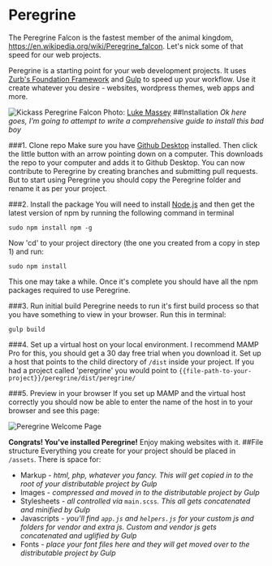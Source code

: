 # Peregrine
The Peregrine Falcon is the fastest member of the animal kingdom, https://en.wikipedia.org/wiki/Peregrine_falcon. Let's nick some of that speed for our web projects.

Peregrine is a starting point for your web development projects. It uses [Zurb's Foundation Framework](http://foundation.zurb.com) and [Gulp](http://gulpjs.com) to speed up your workflow. Use it create whatever you desire - websites, wordpress themes, web apps and more.

![Kickass Peregrine Falcon](http://www.audubon.org/sites/default/files/styles/wysiwyg_slide/public/sfw_66v8930_0.jpg?itok=tRoYAOE9 "Kickass Peregrine Falcon")
Photo: [Luke Massey](http://www.lmasseyimages.com/)
##Installation
*Ok here goes, I'm going to attempt to write a comprehensive guide to install this bad boy*

###1. Clone repo
Make sure you have [Github Desktop](https://desktop.github.com) installed. Then click the little button with an arrow pointing down on a computer. This downloads the repo to your computer and adds it to Github Desktop. You can now contribute to Peregrine by creating branches and submitting pull requests. But to start using Peregrine you should copy the Peregrine folder and rename it as per your project.

###2. Install the package
You will need to install [Node.js](https://nodejs.org/en/) and then get the latest version of npm by running the following command in terminal

`sudo npm install npm -g`

Now 'cd' to your project directory (the one you created from a copy in step 1) and run:

`sudo npm install`

This one may take a while. Once it's complete you should have all the npm packages required to use Peregrine.

###3. Run initial build
Peregrine needs to run it's first build process so that you have something to view in your browser. Run this in terminal:

`gulp build`

###4. Set up a virtual host on your local environment.
I recommend MAMP Pro for this, you should get a 30 day free trial when you download it. Set up a host that points to the child directory of `/dist` inside your project. If you had a project called 'peregrine' you would point to `{{file-path-to-your-project}}/peregrine/dist/peregrine/`

###5. Preview in your browser
If you set up MAMP and the virtual host correctly you should now be able to enter the name of the host in to your browser and see this page:

![Peregrine Welcome Page](http://i.imgur.com/RYaj3kU.png "Peregrine Welcome Page")

**Congrats! You've installed Peregrine!**
Enjoy making websites with it.
##File structure
Everything you create for your project should be placed in `/assets`. There is space for:
* Markup - *html, php, whatever you fancy. This will get copied in to the root of your distributable project by Gulp*
* Images - *compressed and moved in to the distributable project by Gulp*
* Stylesheets - *all controlled via* `main.scss`*. This all gets concatenated and minified by Gulp*
* Javascripts - *you'll find *`app.js`* and *`helpers.js`* for your custom js and folders for vendor and extra js. Custom and vendor js gets concatenated and uglified by Gulp*
* Fonts - *place your font files here and they will get moved over to the distributable project by Gulp*